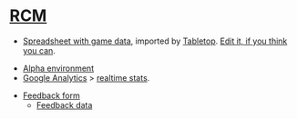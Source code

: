 [RCM](http://racing-clicker.github.io/)
==============================================

<!---
[![Build Status](https://travis-ci.org/swarmsim/swarm.svg?branch=master)](https://travis-ci.org/swarmsim/swarm)
[![Dependency Status](https://david-dm.org/swarmsim/swarm.svg)](https://david-dm.org/swarmsim/swarm)
[![devDependency Status](https://david-dm.org/swarmsim/swarm/dev-status.svg)](https://david-dm.org/swarmsim/swarm#info=devDependencies)

Starting with only a few larvae and a small pile of meat, build a merciless swarm of trillions of giant alien bugs.

Built with love by Evan Rosson using
[Coffeescript](http://coffeescript.org),
[AngularJS](https://angularjs.org),
[Yeoman](http://yeoman.io)'s [generator-angular](https://github.com/yeoman/generator-angular),
and [other libraries](https://github.com/swarmsim/swarm/blob/master/bower.json)
packaged by [Bower](http://bower.io/).
Inspired by [the best Starcraft race](http://us.battle.net/sc2/en/game/race/zerg/ "I haven't violated copyright I think, please don't sue me Blizz").
-->

<!---
* Community [subreddit](http://www.reddit.com/r/swarmsim/) and [wiki](http://www.reddit.com/r/swarmsim/wiki/).
-->
* [Spreadsheet with game data](https://docs.google.com/spreadsheets/d/1YM7SwuCE7XbwBIge8_MN5XFDvvufVIIT75QviTXRPoU/pubhtml),
imported by [Tabletop](https://github.com/jsoma/tabletop).
[Edit it, if you think you can](https://docs.google.com/spreadsheets/d/1YM7SwuCE7XbwBIge8_MN5XFDvvufVIIT75QviTXRPoU/edit "spoiler: you can't").

<!---
* [Production deployment](https://swarmsim.github.io/),
and corresponding [autogenerated repository](https://github.com/swarmsim/swarmsim.github.io "grunt deploy-prod").
* [Staging (test) deployment](https://staging.swarmsim.com),
and corresponding [autogenerated gh-pages branch](https://github.com/swarmsim-staging/swarmsim-staging.github.io/tree/master "grunt deploy-staging").
-->

* [Alpha environment](http://racing-clicker.github.io)
* [Google Analytics](https://www.google.com/analytics/web/?hl=en#report/visitors-overview/a66677344w103161146p107256194/) >
[realtime stats](https://www.google.com/analytics/web/?hl=en#realtime/rt-overview/a66677344w103161146p107256194/).

<!---
  * [Public stats](http://www.seethestats.com/site/swarmsim.github.io/STSlT5DxvZf)
* [Webmaster Tools](https://www.google.com/webmasters/tools/dashboard?hl=en&siteUrl=http://swarmsim.github.io/&authuser=0). [Links](https://www.google.com/webmasters/tools/external-links?hl=en&siteUrl=http://swarmsim.github.io/&authuser=0).
* Kongregate save sync server: [source](https://github.com/swarmsim/swarm-server), [prod environment](https://console.aws.amazon.com/elasticbeanstalk/home?region=us-east-1#/application/overview?applicationName=swarm-server)
-->

* [Feedback form](https://docs.google.com/forms/d/1algpv-IpOx_W1LrlPD3_P41tOvxIFNWlkobfnUgh0_Y/viewform)
  * [Feedback data](https://docs.google.com/spreadsheets/d/16lDhMqRMDAzRErC6qfVqBfGwGZn5zWZo2sZYl_TaRAY)
